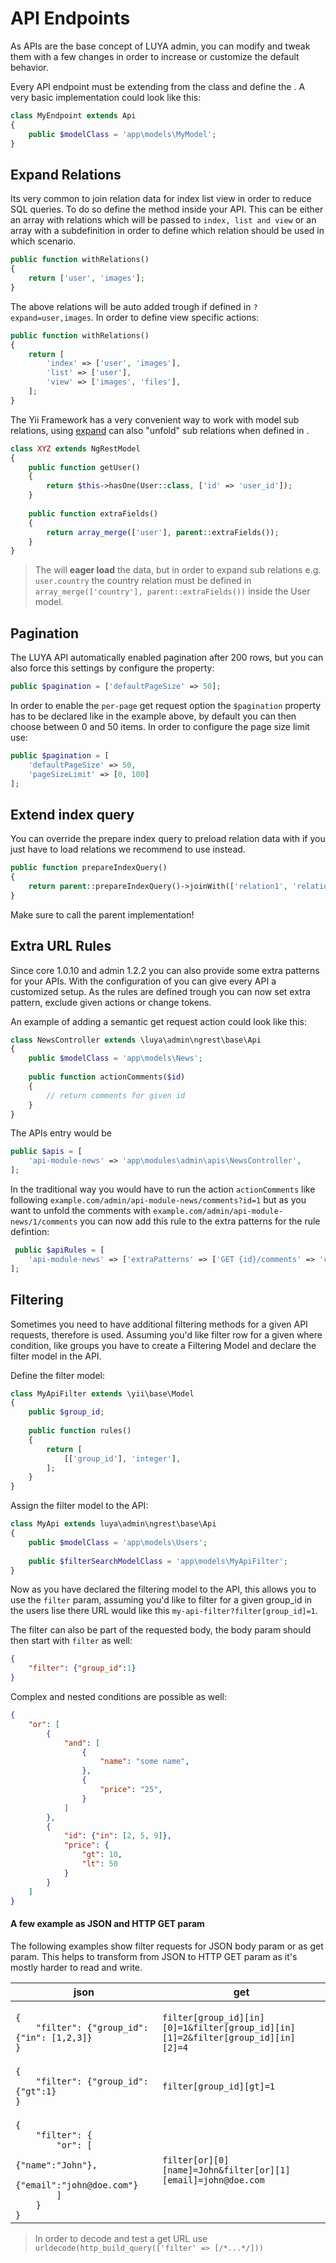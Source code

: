# API Endpoints

As APIs are the base concept of LUYA admin, you can modify and tweak them with a few changes in order to increase or customize the default behavior.

Every API endpoint must be extending from the <class name="luya\admin\ngrest\base\Api" /> class and define the <class name="luya\admin\ngrest\base\Api" prop="modelClass" />. A very basic implementation could look like this:

```php
class MyEndpoint extends Api
{
    public $modelClass = 'app\models\MyModel';
}
```

## Expand Relations

Its very common to join relation data for index list view in order to reduce SQL queries. To do so define the <class name="luya\admin\ngrest\base\Api" method="withRelations" /> method inside your API. This can be either an array with relations which will be passed to `index, list and view` or an array with a subdefinition in order to define which relation should be used in which scenario.

```php
public function withRelations()
{
    return ['user', 'images'];
}
```

The above relations will be auto added trough <class name="yii\db\ActiveQuery" method="with" /> if defined in `?expand=user,images`. In order to define view specific actions:

```php
public function withRelations()
{
    return [
        'index' => ['user', 'images'],
        'list' => ['user'],
        'view' => ['images', 'files'],
    ];
}
```

The Yii Framework has a very convenient way to work with model sub relations, using [expand](https://www.yiiframework.com/doc/guide/2.0/en/rest-resources) can also "unfold" sub relations when defined in <class name="luya\admin\ngrest\base\NgRestModel" method="extraFields" />.

```php
class XYZ extends NgRestModel
{
    public function getUser()
    {
        return $this->hasOne(User::class, ['id' => 'user_id']);
    }
    
    public function extraFields()
    {
        return array_merge(['user'], parent::extraFields());
    }
}
```

> The <class name="luya\admin\ngrest\base\Api" method="withRelations" /> will **eager load** the data, but in order to expand sub relations e.g. `user.country` the country relation must be defined in <class name="luya\admin\ngrest\base\NgRestModel" method="extraFields" /> `array_merge(['country'], parent::extraFields())` inside the User model.

## Pagination

The LUYA API automatically enabled pagination after 200 rows, but you can also force this settings by configure the <class name="luya\admin\ngrest\base\Api" prop="pagination" /> property:

```php
public $pagination = ['defaultPageSize' => 50];
```

In order to enable the `per-page` get request option the `$pagination` property has to be declared like in the example above, by default you can then choose between 0 and 50 items. In order to configure the page size limit use:

```php
public $pagination = [
    'defaultPageSize' => 50,
    'pageSizeLimit' => [0, 100]
];
```

## Extend index query

You can override the prepare index query to preload relation data with <class name="luya\admin\ngrest\base\Api" method="prepareIndexQuery" /> if you just have to load relations we recommend to use <class name="luya\admin\ngrest\base\Api" method="withRelations" /> instead.

```php
public function prepareIndexQuery()
{
    return parent::prepareIndexQuery()->joinWith(['relation1', 'relation2']);
}
```

Make sure to call the parent implementation!

## Extra URL Rules

Since core 1.0.10 and admin 1.2.2 you can also provide some extra patterns for your APIs. With the configuration of <class name="luya\base\Module" prop="apiRules" /> you can give every API a customized setup. As the rules are defined trough <class name="yii\rest\UrlRule" /> you can now set extra pattern, exclude given actions or change tokens.

An example of adding a semantic get request action could look like this:

```php
class NewsController extends \luya\admin\ngrest\base\Api
{
    public $modelClass = 'app\models\News';
    
    public function actionComments($id)
    {
        // return comments for given id
    }
}
```

The APIs entry would be

```php
public $apis = [
    'api-module-news' => 'app\modules\admin\apis\NewsController',
];
```

In the traditional way you would have to run the action `actionComments` like following `example.com/admin/api-module-news/comments?id=1` but as you want to unfold the comments with `example.com/admin/api-module-news/1/comments` you can now add this rule to the extra patterns for the rule defintion:

```php
 public $apiRules = [
    'api-module-news' => ['extraPatterns' => ['GET {id}/comments' => 'comments']]
];
```

## Filtering

Sometimes you need to have additional filtering methods for a given API requests, therefore <class name="yii\data\DataFilter" /> is used. Assuming you'd like filter row for a given where condition, like groups you have to create a Filtering Model and declare the filter model in the API.

Define the filter model:

```php
class MyApiFilter extends \yii\base\Model
{
    public $group_id;
    
    public function rules()
    {
        return [
            [['group_id'], 'integer'],
        ];
    }
}
```

Assign the filter model to the API:

```php
class MyApi extends luya\admin\ngrest\base\Api
{
    public $modelClass = 'app\models\Users';
     
    public $filterSearchModelClass = 'app\models\MyApiFilter';
}
```

Now as you have declared the filtering model to the API, this allows you to use the `filter` param, assuming you'd like to filter for a given group_id in the users lise there URL would like this `my-api-filter?filter[group_id]=1`.

The filter can also be part of the requested body, the body param should then start with `filter` as well:

```json
{
    "filter": {"group_id":1}
}
```

Complex and nested conditions are possible as well:

```json
{
    "or": [
        {
            "and": [
                {
                    "name": "some name",
                },
                {
                    "price": "25",
                }
            ]
        },
        {
            "id": {"in": [2, 5, 9]},
            "price": {
                "gt": 10,
                "lt": 50
            }
        }
    ]
}
```

#### A few example as JSON and HTTP GET param

The following examples show filter requests for JSON body param or as get param. This helps to transform from JSON to HTTP GET param as it's mostly harder to read and write.

<table>
<thead>
<tr>
<th>json</th>
<th>get</th>
</tr>
</thead>

<tr>
<td>
<code>
{
    "filter": {"group_id":{"in": [1,2,3]}
}
</code>
</td>
<td>
<code>
filter[group_id][in][0]=1&filter[group_id][in][1]=2&filter[group_id][in][2]=4
</code>
</td>
</tr>

<tr>
<td>
<code>
{
    "filter": {"group_id":{"gt":1}
}
</code>
</td>
<td>
<code>
filter[group_id][gt]=1
</code>
</td>
</tr>

<tr>
<td>
<code>
{
    "filter": {
        "or": [
            {"name":"John"},
            {"email":"john@doe.com"}
        ]
    }
}
</code>
</td>
<td>
<code>
filter[or][0][name]=John&filter[or][1][email]=john@doe.com
</code>
</td>
</tr>
</table>

> In order to decode and test a get URL use `urldecode(http_build_query(['filter' => [/*...*/]))`
